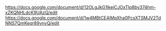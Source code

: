 https://docs.google.com/document/d/12OLgJkG1IkeiCJOxTlp8by374hm-xZKQNHLdcK9UAzQ/edit
https://docs.google.com/document/d/1w4MBtCE4jMpXha0PcsXTSMJV2TdNNS7QmKeqr89vnvQ/edit
